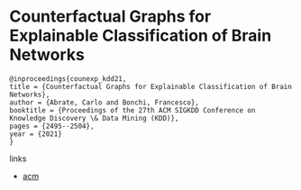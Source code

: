 # Counterfactual Graphs for Explainable Classification of Brain Networks

```
@inproceedings{counexp_kdd21,
title = {Counterfactual Graphs for Explainable Classification of Brain Networks},
author = {Abrate, Carlo and Bonchi, Francesco},
booktitle = {Proceedings of the 27th ACM SIGKDD Conference on Knowledge Discovery \& Data Mining (KDD)},
pages = {2495--2504},
year = {2021}
}
```

links
- [acm](https://dl.acm.org/doi/10.1145/3447548.3467154)
